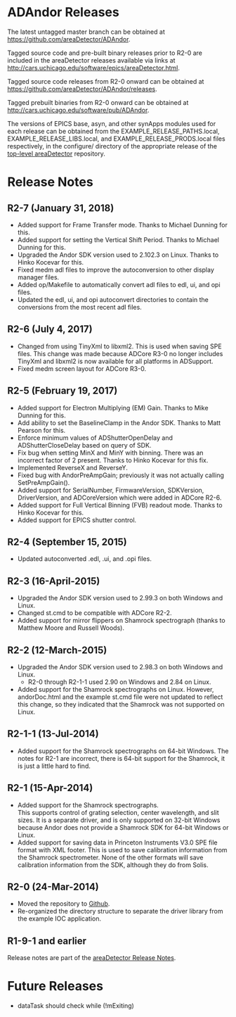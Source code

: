 ADAndor Releases
==================

The latest untagged master branch can be obtained at
https://github.com/areaDetector/ADAndor.

Tagged source code and pre-built binary releases prior to R2-0 are included
in the areaDetector releases available via links at
http://cars.uchicago.edu/software/epics/areaDetector.html.

Tagged source code releases from R2-0 onward can be obtained at 
https://github.com/areaDetector/ADAndor/releases.

Tagged prebuilt binaries from R2-0 onward can be obtained at
http://cars.uchicago.edu/software/pub/ADAndor.

The versions of EPICS base, asyn, and other synApps modules used for each release can be obtained from 
the EXAMPLE_RELEASE_PATHS.local, EXAMPLE_RELEASE_LIBS.local, and EXAMPLE_RELEASE_PRODS.local
files respectively, in the configure/ directory of the appropriate release of the 
[top-level areaDetector](https://github.com/areaDetector/areaDetector) repository.


Release Notes
=============
R2-7 (January 31, 2018)
----
* Added support for Frame Transfer mode.  Thanks to Michael Dunning for this.
* Added support for setting the Vertical Shift Period. Thanks to Michael Dunning for this.
* Upgraded the Andor SDK version used to 2.102.3 on Linux. Thanks to Hinko Kocevar for this.
* Fixed medm adl files to improve the autoconversion to other display manager files.
* Added op/Makefile to automatically convert adl files to edl, ui, and opi files.
* Updated the edl, ui, and opi autoconvert directories to contain the conversions
  from the most recent adl files.


R2-6 (July 4, 2017)
----
* Changed from using TinyXml to libxml2.  This is used when saving SPE files.  This change was made
  because ADCore R3-0 no longer includes TinyXml and libxml2 is now available for all platforms in ADSupport.
* Fixed medm screen layout for ADCore R3-0.


R2-5 (February 19, 2017)
----
* Added support for Electron Multiplying (EM) Gain.  Thanks to Mike Dunning for this.
* Add ability to set the BaselineClamp in the Andor SDK.  Thanks to Matt Pearson for this.
* Enforce minimum values of ADShutterOpenDelay and ADShutterCloseDelay based on query of SDK.
* Fix bug when setting MinX and MinY with binning.  There was an incorrect factor of 2 present.
  Thanks to Hinko Kocevar for this fix.
* Implemented ReverseX and ReverseY.
* Fixed bug with AndorPreAmpGain; previously it was not actually calling SetPreAmpGain().
* Added support for SerialNumber, FirmwareVersion, SDKVersion, DriverVersion, and ADCoreVersion which
  were added in ADCore R2-6. 
* Added support for Full Vertical Binning (FVB) readout mode. Thanks to Hinko Kocevar for this.
* Added support for EPICS shutter control.

R2-4 (September 15, 2015)
----
* Updated autoconverted .edl, .ui, and .opi files.

R2-3 (16-April-2015)
----
* Upgraded the Andor SDK version used to 2.99.3 on both Windows and Linux.
* Changed st.cmd to be compatible with ADCore R2-2. 
* Added support for mirror flippers on Shamrock spectrograph (thanks to Matthew Moore and Russell Woods).

R2-2 (12-March-2015)
----
* Upgraded the Andor SDK version used to 2.98.3 on both Windows and Linux. 
  - R2-0 through R2-1-1 used 2.90 on Windows and 2.84 on Linux.
* Added support for the Shamrock spectrographs on Linux. 
  However, andorDoc.html and the example st.cmd file were not updated
  to reflect this change, so they indicated that the Shamrock was not 
  supported on Linux.

R2-1-1 (13-Jul-2014)
----
* Added support for the Shamrock spectrographs on 64-bit Windows. 
  The notes for R2-1 are incorrect, there is 64-bit support for the Shamrock, 
  it is just a little hard to find.

R2-1 (15-Apr-2014)
----
* Added support for the Shamrock spectrographs.  
  This supports control of grating selection, center wavelength, and slit sizes.
  It is a separate driver, and is only supported on 32-bit Windows because Andor does not provide a 
  Shamrock SDK for 64-bit Windows or Linux.
* Added support for saving data in Princeton Instruments V3.0 SPE file format with XML footer.
  This is used to save calibration information from the Shamrock spectrometer.
  None of the other formats will save calibration information from the SDK, although they do from Solis.

R2-0 (24-Mar-2014)
----
* Moved the repository to [Github](https://github.com/areaDetector/ADAndor).
* Re-organized the directory structure to separate the driver library from the example IOC application.

R1-9-1 and earlier
------------------
Release notes are part of the
[areaDetector Release Notes](http://cars.uchicago.edu/software/epics/areaDetectorReleaseNotes.html).

Future Releases
===============
* dataTask should check while (!mExiting)
